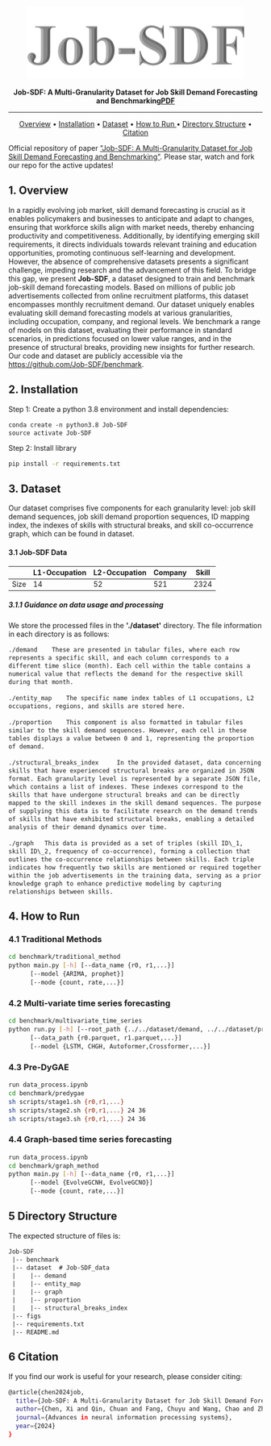 <div align="center">
  <img src="figs/title.png" alt="Title Image">
    <p> 
    	<b>
        Job-SDF: A Multi-Granularity Dataset for Job Skill Demand Forecasting and Benchmarking<a href="https://arxiv.org/pdf/2406.11920" title="PDF">PDF</a>
        </b>
    </p>

---

<p align="center">
  <a href="## 1. Overview">Overview</a> •
  <a href="## 2. Installation">Installation</a> •
  <a href="## 3. Dataset">Dataset</a> •
  <a href="## 4. How to Run">How to Run </a> •
  <a href="## 5. Directory Structure">Directory Structure</a> •
  <a href="## 6. Citation">Citation</a> 
</p>
</div>

Official repository of paper [&#34;Job-SDF: A Multi-Granularity Dataset for Job Skill Demand Forecasting and Benchmarking&#34;](https://arxiv.org/pdf/2406.11920). Please star, watch and fork our repo for the active updates!

## 1. Overview

<!-- <div style="display: flex; justify-content: center;">
  <img src="https://github.com/usail-hkust/UUKG/blob/main/workflow.png" width="400">
  <img src="https://github.com/usail-hkust/UUKG/blob/main/UrbanKG.png" width="300">
</div> -->

In a rapidly evolving job market, skill demand forecasting is crucial as it enables policymakers and businesses to anticipate and adapt to changes, ensuring that workforce skills align with market needs, thereby enhancing productivity and competitiveness. Additionally, by identifying emerging skill requirements, it directs individuals towards relevant training and education opportunities, promoting continuous self-learning and development. However, the absence of comprehensive datasets presents a significant challenge, impeding research and the advancement of this field. To bridge this gap, we present **Job-SDF**, a dataset designed to train and benchmark job-skill demand forecasting models. Based on millions of public job advertisements collected from online recruitment platforms, this dataset encompasses monthly recruitment demand.
Our dataset uniquely enables evaluating skill demand forecasting models at various granularities, including occupation, company, and regional levels. 
We benchmark a range of models on this dataset, evaluating their performance in standard scenarios, in predictions focused on lower value ranges, and in the presence of structural breaks, providing new insights for further research. Our code and dataset are publicly accessible via the https://github.com/Job-SDF/benchmark.
## 2. Installation

Step 1: Create a python 3.8 environment and install dependencies:

```
conda create -n python3.8 Job-SDF
source activate Job-SDF
```

Step 2: Install library

```bash
pip install -r requirements.txt
```

## 3. Dataset

Our dataset comprises five components for each granularity level: job skill demand sequences, job skill demand proportion sequences, ID mapping index, the indexes of skills with structural breaks, and skill co-occurrence graph, which can be found in dataset.

#### 3.1 Job-SDF Data

|      | L1-Occupation | L2-Occupation | Company | Skill |
| ---- | ------------- | ------------- | ------- | ----- |
| Size | 14            | 52            | 521     | 2324  |

##### 3.1.1 Guidance on data usage and processing

We store the processed files in the **'./dataset'** directory.
The file information in each directory is as follows:

```
./demand    These are presented in tabular files, where each row represents a specific skill, and each column corresponds to a different time slice (month). Each cell within the table contains a numerical value that reflects the demand for the respective skill during that month.

./entity_map    The specific name index tables of L1 occupations, L2 occupations, regions, and skills are stored here.

./proportion    This component is also formatted in tabular files similar to the skill demand sequences. However, each cell in these tables displays a value between 0 and 1, representing the proportion of demand.

./structural_breaks_index     In the provided dataset, data concerning skills that have experienced structural breaks are organized in JSON format. Each granularity level is represented by a separate JSON file, which contains a list of indexes. These indexes correspond to the skills that have undergone structural breaks and can be directly mapped to the skill indexes in the skill demand sequences. The purpose of supplying this data is to facilitate research on the demand trends of skills that have exhibited structural breaks, enabling a detailed analysis of their demand dynamics over time.

./graph   This data is provided as a set of triples (skill ID\_1, skill ID\_2, frequency of co-occurrence), forming a collection that outlines the co-occurrence relationships between skills. Each triple indicates how frequently two skills are mentioned or required together within the job advertisements in the training data, serving as a prior knowledge graph to enhance predictive modeling by capturing relationships between skills.
```

## 4. How to Run

### 4.1 Traditional Methods

```bash
cd benchmark/traditional_method
python main.py [-h] [--data_name {r0, r1,...}]
      [--model {ARIMA, prophet}]
      [--mode {count, rate,...}]
```

### 4.2 Multi-variate time series forecasting

```bash
cd benchmark/multivariate_time_series
python run.py [-h] [--root_path {../../dataset/demand, ../../dataset/proportion}]
      [--data_path {r0.parquet, r1.parquet,...}]
      [--model {LSTM, CHGH, Autoformer,Crossformer,...}]
```

### 4.3 Pre-DyGAE

```bash
run data_process.ipynb
cd benchmark/predygae
sh scripts/stage1.sh {r0,r1,...}
sh scripts/stage2.sh {r0,r1,...} 24 36
sh scripts/stage3.sh {r0,r1,...} 24 36
```

### 4.4 Graph-based time series forecasting

```bash
run data_process.ipynb
cd benchmark/graph_method
python main.py [-h] [--data_name {r0, r1,...}]
      [--model {EvolveGCNH, EvolveGCNO}]
      [--mode {count, rate,...}]
```

## 5 Directory Structure

The expected structure of files is:

```
Job-SDF
 |-- benchmark
 |-- dataset  # Job-SDF_data
 |    |-- demand
 |    |-- entity_map
 |    |-- graph
 |    |-- proportion
 |    |-- structural_breaks_index
 |-- figs
 |-- requirements.txt
 |-- README.md
```

## 6 Citation

If you find our work is useful for your research, please consider citing:

```bash
@article{chen2024job,
  title={Job-SDF: A Multi-Granularity Dataset for Job Skill Demand Forecasting and Benchmarking},
  author={Chen, Xi and Qin, Chuan and Fang, Chuyu and Wang, Chao and Zhu, Chen and Zhuang, Fuzhen and Zhu, Hengshu and Xiong, Hui},
  journal={Advances in neural information processing systems},
  year={2024}
}
```

